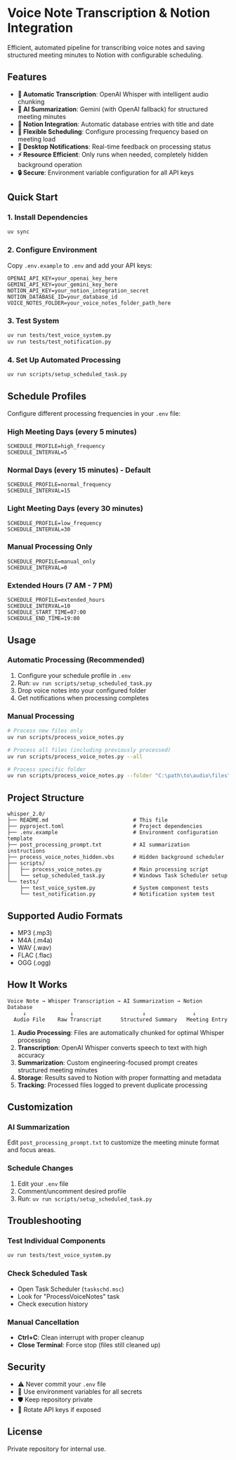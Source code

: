 # Voice Note Transcription & Notion Integration

Efficient, automated pipeline for transcribing voice notes and saving structured meeting minutes to Notion with configurable scheduling.

## Features

- **🎤 Automatic Transcription**: OpenAI Whisper with intelligent audio chunking
- **🤖 AI Summarization**: Gemini (with OpenAI fallback) for structured meeting minutes
- **📝 Notion Integration**: Automatic database entries with title and date
- **📅 Flexible Scheduling**: Configure processing frequency based on meeting load
- **🔔 Desktop Notifications**: Real-time feedback on processing status
- **⚡ Resource Efficient**: Only runs when needed, completely hidden background operation
- **🔒 Secure**: Environment variable configuration for all API keys

## Quick Start

### 1. Install Dependencies
```bash
uv sync
```

### 2. Configure Environment
Copy `.env.example` to `.env` and add your API keys:
```env
OPENAI_API_KEY=your_openai_key_here
GEMINI_API_KEY=your_gemini_key_here
NOTION_API_KEY=your_notion_integration_secret
NOTION_DATABASE_ID=your_database_id
VOICE_NOTES_FOLDER=your_voice_notes_folder_path_here
```

### 3. Test System
```bash
uv run tests/test_voice_system.py
uv run tests/test_notification.py
```

### 4. Set Up Automated Processing
```bash
uv run scripts/setup_scheduled_task.py
```

## Schedule Profiles

Configure different processing frequencies in your `.env` file:

### High Meeting Days (every 5 minutes)
```env
SCHEDULE_PROFILE=high_frequency
SCHEDULE_INTERVAL=5
```

### Normal Days (every 15 minutes) - Default
```env
SCHEDULE_PROFILE=normal_frequency
SCHEDULE_INTERVAL=15
```

### Light Meeting Days (every 30 minutes)
```env
SCHEDULE_PROFILE=low_frequency
SCHEDULE_INTERVAL=30
```

### Manual Processing Only
```env
SCHEDULE_PROFILE=manual_only
SCHEDULE_INTERVAL=0
```

### Extended Hours (7 AM - 7 PM)
```env
SCHEDULE_PROFILE=extended_hours
SCHEDULE_INTERVAL=10
SCHEDULE_START_TIME=07:00
SCHEDULE_END_TIME=19:00
```

## Usage

### Automatic Processing (Recommended)
1. Configure your schedule profile in `.env`
2. Run: `uv run scripts/setup_scheduled_task.py`
3. Drop voice notes into your configured folder
4. Get notifications when processing completes

### Manual Processing
```bash
# Process new files only
uv run scripts/process_voice_notes.py

# Process all files (including previously processed)
uv run scripts/process_voice_notes.py --all

# Process specific folder
uv run scripts/process_voice_notes.py --folder "C:\path\to\audio\files"
```

## Project Structure

```
whisper_2.0/
├── README.md                           # This file
├── pyproject.toml                      # Project dependencies
├── .env.example                        # Environment configuration template
├── post_processing_prompt.txt          # AI summarization instructions
├── process_voice_notes_hidden.vbs      # Hidden background scheduler
├── scripts/
│   ├── process_voice_notes.py          # Main processing script
│   └── setup_scheduled_task.py         # Windows Task Scheduler setup
└── tests/
    ├── test_voice_system.py            # System component tests
    └── test_notification.py            # Notification system test
```

## Supported Audio Formats

- MP3 (.mp3)
- M4A (.m4a) 
- WAV (.wav)
- FLAC (.flac)
- OGG (.ogg)

## How It Works

```
Voice Note → Whisper Transcription → AI Summarization → Notion Database
     ↓              ↓                      ↓               ↓
  Audio File    Raw Transcript      Structured Summary   Meeting Entry
```

1. **Audio Processing**: Files are automatically chunked for optimal Whisper processing
2. **Transcription**: OpenAI Whisper converts speech to text with high accuracy
3. **Summarization**: Custom engineering-focused prompt creates structured meeting minutes
4. **Storage**: Results saved to Notion with proper formatting and metadata
5. **Tracking**: Processed files logged to prevent duplicate processing

## Customization

### AI Summarization
Edit `post_processing_prompt.txt` to customize the meeting minute format and focus areas.

### Schedule Changes
1. Edit your `.env` file
2. Comment/uncomment desired profile
3. Run: `uv run scripts/setup_scheduled_task.py`

## Troubleshooting

### Test Individual Components
```bash
uv run tests/test_voice_system.py
```

### Check Scheduled Task
- Open Task Scheduler (`taskschd.msc`)
- Look for "ProcessVoiceNotes" task
- Check execution history

### Manual Cancellation
- **Ctrl+C**: Clean interrupt with proper cleanup
- **Close Terminal**: Force stop (files still cleaned up)

## Security

- ⚠️ Never commit your `.env` file
- 🔐 Use environment variables for all secrets
- 🛡️ Keep repository private
- 🔄 Rotate API keys if exposed

## License

Private repository for internal use.
